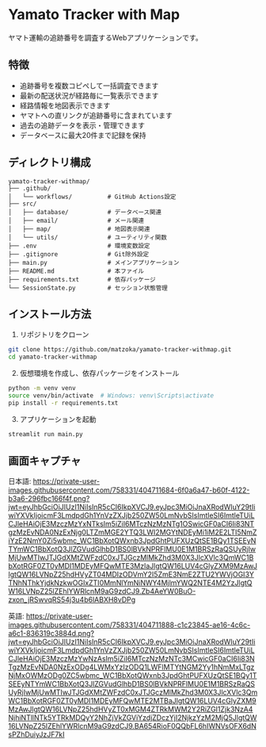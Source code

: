 # Yamato Tracker with Map

ヤマト運輸の追跡番号を調査するWebアプリケーションです。

## 特徴

- 追跡番号を複数コピペして一括調査できます
- 最新の配送状況が経路毎に一覧表示できます
- 経路情報を地図表示できます
- ヤマトへの直リンクが追跡番号に含まれています
- 過去の追跡データを表示・管理できます
- データベースに最大20件まで記録を保持

## ディレクトリ構成

```
yamato-tracker-withmap/
├── .github/
│   └── workflows/          # GitHub Actions設定
├── src/
│   ├── database/           # データベース関連
│   ├── email/              # メール関連
│   ├── map/                # 地図表示関連
│   └── utils/              # ユーティリティ関数
├── .env                    # 環境変数設定
├── .gitignore              # Git除外設定
├── main.py                 # メインアプリケーション
├── README.md               # 本ファイル
├── requirements.txt        # 依存パッケージ
└── SessionState.py         # セッション状態管理
```

## インストール方法

1. リポジトリをクローン
```bash
git clone https://github.com/matzoka/yamato-tracker-withmap.git
cd yamato-tracker-withmap
```

2. 仮想環境を作成し、依存パッケージをインストール
```bash
python -m venv venv
source venv/bin/activate  # Windows: venv\Scripts\activate
pip install -r requirements.txt
```

3. アプリケーションを起動
```bash
streamlit run main.py
```

## 画面キャプチャ

日本語:
https://private-user-images.githubusercontent.com/758331/404711684-6f0a6a47-b60f-4122-b3a6-296fbc166f4f.png?jwt=eyJhbGciOiJIUzI1NiIsInR5cCI6IkpXVCJ9.eyJpc3MiOiJnaXRodWIuY29tIiwiYXVkIjoicmF3LmdpdGh1YnVzZXJjb250ZW50LmNvbSIsImtleSI6ImtleTUiLCJleHAiOjE3MzczMzYxNTksIm5iZiI6MTczNzMzNTg1OSwicGF0aCI6Ii83NTgzMzEvNDA0NzExNjg0LTZmMGE2YTQ3LWI2MGYtNDEyMi1iM2E2LTI5NmZiYzE2NmY0Zi5wbmc_WC1BbXotQWxnb3JpdGhtPUFXUzQtSE1BQy1TSEEyNTYmWC1BbXotQ3JlZGVudGlhbD1BS0lBVkNPRFlMU0E1M1BRSzRaQSUyRjIwMjUwMTIwJTJGdXMtZWFzdC0xJTJGczMlMkZhd3M0X3JlcXVlc3QmWC1BbXotRGF0ZT0yMDI1MDEyMFQwMTE3MzlaJlgtQW16LUV4cGlyZXM9MzAwJlgtQW16LVNpZ25hdHVyZT04MDIzODVmY2I5ZmE3NmE2ZTU2YWVjOGI3YTNhNThkYjdkNzkwOGIxZTI0MmNlYmNiNWY4MjlmYWQ2NTE4M2YzJlgtQW16LVNpZ25lZEhlYWRlcnM9aG9zdCJ9.Zb4AeYW0BuO-zxon_jRSwvqRS54j3u4b6lABXH8vDPg

英語:
https://private-user-images.githubusercontent.com/758331/404711888-c1c23845-ae16-4c6c-a6c1-836319c3884d.png?jwt=eyJhbGciOiJIUzI1NiIsInR5cCI6IkpXVCJ9.eyJpc3MiOiJnaXRodWIuY29tIiwiYXVkIjoicmF3LmdpdGh1YnVzZXJjb250ZW50LmNvbSIsImtleSI6ImtleTUiLCJleHAiOjE3MzczMzYwNzAsIm5iZiI6MTczNzMzNTc3MCwicGF0aCI6Ii83NTgzMzEvNDA0NzExODg4LWMxYzIzODQ1LWFlMTYtNGM2Yy1hNmMxLTgzNjMxOWMzODg0ZC5wbmc_WC1BbXotQWxnb3JpdGhtPUFXUzQtSE1BQy1TSEEyNTYmWC1BbXotQ3JlZGVudGlhbD1BS0lBVkNPRFlMU0E1M1BRSzRaQSUyRjIwMjUwMTIwJTJGdXMtZWFzdC0xJTJGczMlMkZhd3M0X3JlcXVlc3QmWC1BbXotRGF0ZT0yMDI1MDEyMFQwMTE2MTBaJlgtQW16LUV4cGlyZXM9MzAwJlgtQW16LVNpZ25hdHVyZT0xMGM4ZTRkMWM2Y2RiZGI1Zjk3NzA4NjhiNTllNTk5YTRkMDQyY2NhZjVkZGViYzdjZDczYjI2NjkzYzM2MjQ5JlgtQW16LVNpZ25lZEhlYWRlcnM9aG9zdCJ9.BA654RioF0QQbFL6hIWNVsOFX6dNsPZhDuiyJzJF7kI
